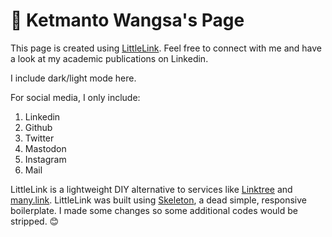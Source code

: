 # 🔗 Ketmanto Wangsa's Page
This page is created using [LittleLink](https://github.com/sethcottle/littlelink).
Feel free to connect with me and have a look at my academic publications on Linkedin. 

I include dark/light mode here.

For social media, I only include: 
1. Linkedin
2. Github
3. Twitter
4. Mastodon
5. Instagram
6. Mail 

LittleLink is a lightweight DIY alternative to services like [Linktree](https://linktr.ee)
and [many.link](https://many.link/). LittleLink was built using [Skeleton](http://getskeleton.com/), a dead simple, responsive boilerplate. 
I made some changes so some additional codes would be stripped.  😊


